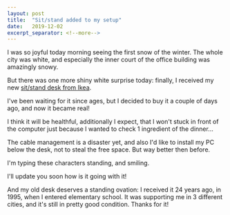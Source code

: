 ```yaml
---
layout: post
title:  "Sit/stand added to my setup"
date:   2019-12-02
excerpt_separator: <!--more-->
---
```


I was so joyful today morning seeing the first snow of the winter. The whole city was white, and especially the inner court of the office building was amazingly snowy.

But there was one more shiny white surprise today: finally, I received my new [sit/stand desk from Ikea](/assets/images/IMG_20191202_202649.jpg).
<!--more-->

I've been waiting for it since ages, but I decided to buy it a couple of days ago, and now it became real!

I think it will be healthful, additionally I expect, that I won't stuck in front of the computer just because I wanted to check 1 ingredient of the dinner...

The cable management is a disaster yet, and also I'd like to install my PC below the desk, not to steal the free space. But way better then before.

I'm typing these characters standing, and smiling.

I'll update you soon how is it going with it!

And my old desk deserves a standing ovation: I received it 24 years ago, in 1995, when I entered elementary school. It was supporting me in 3 different cities, and it's still in pretty good condition. Thanks for it!
